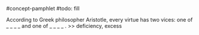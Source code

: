 #concept-pamphlet 
#todo: fill

According to Greek philosopher Aristotle, every virtue has two vices: one of _ _ _ _ and one of _ _ _ _ . >> deficiency, excess
